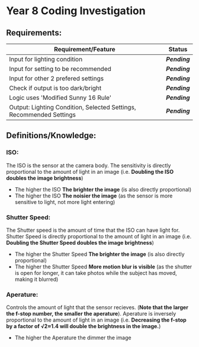 # Year 8 Coding Investigation

## Requirements:

__Requirement/Feature__ | __Status__
------------ | -------------
Input for lighting condition | *__Pending__*
Input for setting to be recommended | *__Pending__*
Input for other 2 prefered settings | *__Pending__*
Check if output is too dark/bright | *__Pending__*
Logic uses 'Modified Sunny 16 Rule' | *__Pending__*
Output: Lighting Condition, Selected Settings, Recommended Settings | *__Pending__*

## Definitions/Knowledge:

### ISO:

The ISO is the sensor at the camera body. The sensitivity is directly proportional to the amount of light in an image (i.e. **Doubling the ISO doubles the image brightness**)

* The higher the ISO **The brighter the image** (is also directly proportional)
* The higher the ISO **The noisier the image** (as the sensor is more sensitive to light, not more light entering)

### Shutter Speed:

The Shutter speed is the amount of time that the ISO can have light for. Shutter Speed is directly proportional to the amount of light in an image (i.e. **Doubling the Shutter Speed doubles the image brightness**)

* The higher the Shutter Speed **The brighter the image** (is also directly proportional)
* The higher the Shutter Speed **More motion blur is visible** (as the shutter is open for longer, it can take photos while the subject has moved, making it blurred)

### Aperature:

Controls the amount of light that the sensor recieves. (**Note that the larger the f-stop number, the smaller the aperature**). Aperature is inversely proportional to the amount of light in an image (i.e. **Decreasing the f-stop by a factor of &radic;2&asymp;1.4 will double the brightness in the image.**)

* The higher the Aperature the dimmer the image
